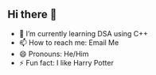 ## Hi there 👋

- 🌱 I’m currently learning DSA using C++
- 📫 How to reach me: Email Me
- 😄 Pronouns: He/Him
- ⚡ Fun fact: I like Harry Potter

